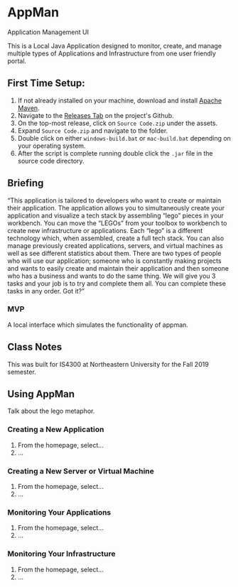 # AppMan
Application Management UI

This is a Local Java Application designed to monitor, create, and manage multiple types of Applications 
and Infrastructure from one user friendly portal.

## First Time Setup:
1. If not already installed on your machine, download and install [Apache Maven](https://maven.apache.org/install.html).
2. Navigate to the [Releases Tab](https://github.com/aikoels/appman/releases) on the project's Github. 
3. On the top-most release, click on `Source Code.zip` under the assets.
4. Expand `Source Code.zip` and navigate to the folder.
5. Double click on either `windows-build.bat` or `mac-build.bat` depending on your operating system. 
6. After the script is complete running double click the `.jar` file in the source code directory.

## Briefing
“This application is tailored to developers who want to create or maintain their application. 
The application allows you to simultaneously create your application and visualize a tech stack 
by assembling “lego” pieces in your workbench. You can move the “LEGOs” from your toolbox to workbench 
to create new infrastructure or applications. Each “lego” is a different technology which, when assembled, 
create a full tech stack. You can also manage previously created applications, servers, 
and virtual machines as well as see different statistics about them. 
There are two types of people who will use our application; someone who is constantly making projects 
and wants to easily create and maintain their application and then someone who has a business 
and wants to do the same thing. We will give you 3 tasks and your job is to try 
and complete them all. You can complete these tasks in any order. Got it?”

### MVP
A local interface which simulates the functionality of appman.

## Class Notes
This was built for IS4300 at Northeastern University for the Fall 2019 semester. 

## Using AppMan
Talk about the lego metaphor.

### Creating a New Application
1. From the homepage, select...
2. ...

### Creating a New Server or Virtual Machine
1. From the homepage, select...
2. ...

### Monitoring Your Applications
1. From the homepage, select...
2. ...

### Monitoring Your Infrastructure
1. From the homepage, select...
2. ...



